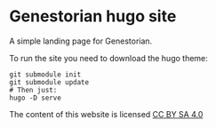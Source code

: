 # Genestorian hugo site

A simple landing page for Genestorian.

To run the site you need to download the hugo theme:

```
git submodule init
git submodule update
# Then just:
hugo -D serve
```

The content of this website is licensed [CC BY SA 4.0](https://creativecommons.org/licenses/by-sa/4.0/)